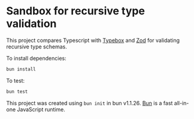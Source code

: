 # Sandbox for recursive type validation

This project compares Typescript with [Typebox](https://github.com/sinclairzx81/typebox) and [Zod](https://github.com/colinhacks/zod) for validating recursive type schemas.

To install dependencies:

```bash
bun install
```

To test:

```bash
bun test
```

This project was created using `bun init` in bun v1.1.26. [Bun](https://bun.sh) is a fast all-in-one JavaScript runtime.
